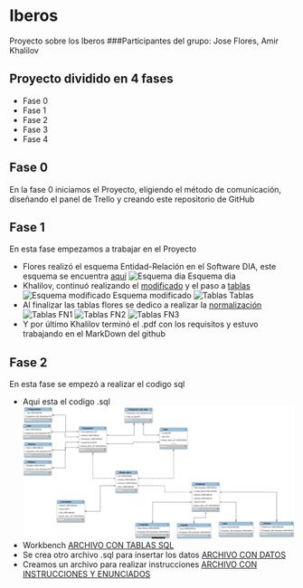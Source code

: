 # Iberos
Proyecto sobre los Iberos
###Participantes del grupo: Jose Flores, Amir Khalilov
## Proyecto dividido en 4 fases
* Fase 0
* Fase 1
* Fase 2
* Fase 3
* Fase 4
## Fase 0 
En la fase 0 iniciamos el Proyecto, eligiendo el método de comunicación, diseñando el panel de Trello y creando este repositorio de GitHub
## Fase 1
En esta fase empezamos a trabajar en el Proyecto
* Flores realizó el esquema Entidad-Relación en el Software DIA, este esquema se encuentra [aquí](https://github.com/jflorespastrana/Iberos/blob/main/esquema.dia)
![Esquema dia ](https://i.ibb.co/3FMbbxv/esquema.png) Esquema dia
* Khalilov, continuó realizando el [modificado](https://github.com/jflorespastrana/Iberos/blob/main/modificado.dia) y el paso a [tablas](https://github.com/jflorespastrana/Iberos/blob/main/tablas.dia)
![Esquema modificado](https://i.ibb.co/W6vJqkB/modificado.png) Esquema modificado
![Tablas](https://i.ibb.co/PmgNytJ/tablas.png) Tablas
* Al finalizar las tablas flores se dedico a realizar la [normalización](https://github.com/jflorespastrana/Iberos/blob/main/normalizaci%C3%B3n.pdf)
![Tablas](https://cdn.discordapp.com/attachments/825096835689349140/839275786162143262/1FN.PNG) FN1
![Tablas](https://cdn.discordapp.com/attachments/825096835689349140/839275802754809876/2FN.PNG) FN2
![Tablas](https://cdn.discordapp.com/attachments/825096835689349140/839275819326373888/3FN.PNG) FN3
* Y por último Khalilov terminó el .pdf con los requisitos y estuvo trabajando en el MarkDown del github
## Fase 2
En esta fase se empezó a realizar el codigo sql
* Aqui esta el codigo .sql
![Codigo Workbench](https://raw.githubusercontent.com/jflorespastrana/Iberos/main/esquema_sql.PNG) 
* Workbench
[ARCHIVO CON TABLAS SQL](https://github.com/jflorespastrana/Iberos/blob/main/iberos.sql)
* Se crea otro archivo .sql para insertar los datos
[ARCHIVO CON DATOS](https://github.com/jflorespastrana/Iberos/blob/main/datos.sql)
* Creamos un archivo para realizar instrucciones
[ARCHIVO CON INSTRUCCIONES Y ENUNCIADOS](https://github.com/jflorespastrana/Iberos/blob/main/instrucciones.sql)
